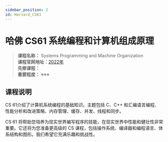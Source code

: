 ```yaml
---
sidebar_position: 2
id: Harvard_CS61 
---
```


# 哈佛 CS61 系统编程和计算机组成原理

>**课程名称：** Systems Programming and Machine Organization     
**课程官网地址：**[2022年](https://cs61.seas.harvard.edu/site/2022/)    
**先修课程：**   
**重要程度：** ※※※


## 课程说明
CS 61介绍了计算机系统编程的基础知识。主题包括 C、C++ 和汇编语言编程、性能分析和改进策略、内存管理、缓存、并发、线程和同步。

CS 61 将帮助您培养为现实世界编写程序的技能，在现实世界中性能和健壮性非常重要。它还将为您准备更高级的 CS 课程，包括操作系统、编译器和编程语言、体系结构和图形。我们希望它充满乐趣和挑战性。






